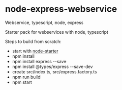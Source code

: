 # node-express-webservice
Webservice, typescript, node, express

Starter pack for webservices with node, typescript

Steps to build from scratch:
   * start with [node-starter](https://github.com/r4ndm/templates/tree/main/node/node-starter)
   * npm install
   * npm install express --save
   * npm install @types/express --save-dev 
   * create src/index.ts, src/express.factory.ts
   * npm run build
   * npm start

